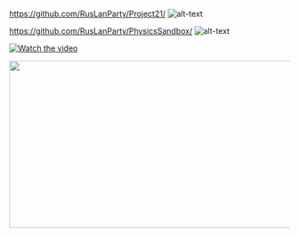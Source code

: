 https://github.com/RusLanParty/Project21/
![alt-text](https://github.com/RusLanParty/Project21/blob/master/demo.gif)

https://github.com/RusLanParty/PhysicsSandbox/
![alt-text](https://github.com/RusLanParty/PhysicsSandbox/blob/main/Demo.gif)

[![Watch the video](https://img.youtube.com/vi/TBFVBVD_Dwc?si=K8VAYkEF2ee44EZ9/maxresdefault.jpg)](https://www.youtube.com/embed/TBFVBVD_Dwc?si=K8VAYkEF2ee44EZ9)

[<img src="https://img.youtube.com/vi/TBFVBVD_Dwc?si=K8VAYkEF2ee44EZ9/maxresdefault.jpg" width="600" height="300"
/>](https://www.youtube.com/embed/TBFVBVD_Dwc?si=K8VAYkEF2ee44EZ9)
